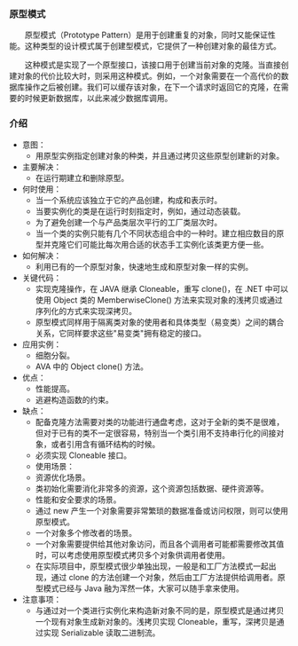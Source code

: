 ### 原型模式
&emsp;&emsp;原型模式（Prototype Pattern）是用于创建重复的对象，同时又能保证性能。这种类型的设计模式属于创建型模式，它提供了一种创建对象的最佳方式。

&emsp;&emsp;这种模式是实现了一个原型接口，该接口用于创建当前对象的克隆。当直接创建对象的代价比较大时，则采用这种模式。例如，一个对象需要在一个高代价的数据库操作之后被创建。我们可以缓存该对象，在下一个请求时返回它的克隆，在需要的时候更新数据库，以此来减少数据库调用。

### 介绍
- 意图：
    - 用原型实例指定创建对象的种类，并且通过拷贝这些原型创建新的对象。
- 主要解决：
    - 在运行期建立和删除原型。
- 何时使用： 
    - 当一个系统应该独立于它的产品创建，构成和表示时。 
    - 当要实例化的类是在运行时刻指定时，例如，通过动态装载。 
    - 为了避免创建一个与产品类层次平行的工厂类层次时。 
    - 当一个类的实例只能有几个不同状态组合中的一种时。建立相应数目的原型并克隆它们可能比每次用合适的状态手工实例化该类更方便一些。
- 如何解决：
    - 利用已有的一个原型对象，快速地生成和原型对象一样的实例。
- 关键代码： 
    - 实现克隆操作，在 JAVA 继承 Cloneable，重写 clone()，在 .NET 中可以使用 Object 类的 MemberwiseClone() 方法来实现对象的浅拷贝或通过序列化的方式来实现深拷贝。 
    - 原型模式同样用于隔离类对象的使用者和具体类型（易变类）之间的耦合关系，它同样要求这些"易变类"拥有稳定的接口。
- 应用实例： 
    - 细胞分裂。 
    - AVA 中的 Object clone() 方法。
- 优点： 
    - 性能提高。 
    - 逃避构造函数的约束。
- 缺点： 
    - 配备克隆方法需要对类的功能进行通盘考虑，这对于全新的类不是很难，但对于已有的类不一定很容易，特别当一个类引用不支持串行化的间接对象，或者引用含有循环结构的时候。 
    - 必须实现 Cloneable 接口。
    - 使用场景： 
    - 资源优化场景。 
    - 类初始化需要消化非常多的资源，这个资源包括数据、硬件资源等。 
    - 性能和安全要求的场景。 
    - 通过 new 产生一个对象需要非常繁琐的数据准备或访问权限，则可以使用原型模式。 
    - 一个对象多个修改者的场景。
    - 一个对象需要提供给其他对象访问，而且各个调用者可能都需要修改其值时，可以考虑使用原型模式拷贝多个对象供调用者使用。 
    - 在实际项目中，原型模式很少单独出现，一般是和工厂方法模式一起出现，通过 clone 的方法创建一个对象，然后由工厂方法提供给调用者。原型模式已经与 Java 融为浑然一体，大家可以随手拿来使用。
- 注意事项：
    - 与通过对一个类进行实例化来构造新对象不同的是，原型模式是通过拷贝一个现有对象生成新对象的。浅拷贝实现 Cloneable，重写，深拷贝是通过实现 Serializable 读取二进制流。